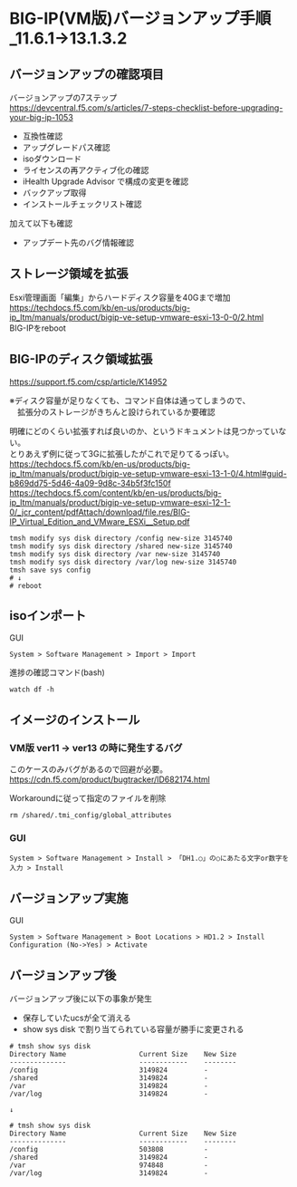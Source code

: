 # BIG-IP(VM版)バージョンアップ手順_11.6.1→13.1.3.2

## バージョンアップの確認項目

バージョンアップの7ステップ  
https://devcentral.f5.com/s/articles/7-steps-checklist-before-upgrading-your-big-ip-1053  

- 互換性確認
- アップグレードパス確認
- isoダウンロード
- ライセンスの再アクティブ化の確認
- iHealth Upgrade Advisor で構成の変更を確認
- バックアップ取得
- インストールチェックリスト確認

加えて以下も確認  

- アップデート先のバグ情報確認

## ストレージ領域を拡張

Esxi管理画面「編集」からハードディスク容量を40Gまで増加  
https://techdocs.f5.com/kb/en-us/products/big-ip_ltm/manuals/product/bigip-ve-setup-vmware-esxi-13-0-0/2.html  
BIG-IPをreboot  

## BIG-IPのディスク領域拡張

https://support.f5.com/csp/article/K14952  

※ディスク容量が足りなくても、コマンド自体は通ってしまうので、  
　拡張分のストレージがきちんと設けられているか要確認  
 
 明確にどのくらい拡張すれば良いのか、というドキュメントは見つかっていない。  
 とりあえず例に従って3Gに拡張したがこれで足りてるっぽい。  
https://techdocs.f5.com/kb/en-us/products/big-ip_ltm/manuals/product/bigip-ve-setup-vmware-esxi-13-1-0/4.html#guid-b869dd75-5d46-4a09-9d8c-34b5f3fc150f  
https://techdocs.f5.com/content/kb/en-us/products/big-ip_ltm/manuals/product/bigip-ve-setup-vmware-esxi-12-1-0/_jcr_content/pdfAttach/download/file.res/BIG-IP_Virtual_Edition_and_VMware_ESXi__Setup.pdf  
 ```
tmsh modify sys disk directory /config new-size 3145740
tmsh modify sys disk directory /shared new-size 3145740
tmsh modify sys disk directory /var new-size 3145740
tmsh modify sys disk directory /var/log new-size 3145740
tmsh save sys config
# ↓
# reboot
```

## isoインポート

GUI  
```
System > Software Management > Import > Import
```

進捗の確認コマンド(bash)  
```
watch df -h
```

## イメージのインストール

### VM版 ver11 → ver13 の時に発生するバグ

このケースのみバグがあるので回避が必要。  
https://cdn.f5.com/product/bugtracker/ID682174.html  

Workaroundに従って指定のファイルを削除  
```
rm /shared/.tmi_config/global_attributes
```

### GUI  
```
System > Software Management > Install > 「DH1.○」の○にあたる文字or数字を入力 > Install
```

## バージョンアップ実施

GUI  
```
System > Software Management > Boot Locations > HD1.2 > Install Configuration (No->Yes) > Activate
```

## バージョンアップ後

バージョンアップ後に以下の事象が発生  

- 保存していたucsが全て消える
- show sys disk で割り当てられている容量が勝手に変更される  
```
# tmsh show sys disk
Directory Name                  Current Size    New Size
--------------                  ------------    --------
/config                         3149824         -
/shared                         3149824         -
/var                            3149824         -
/var/log                        3149824         -

↓

# tmsh show sys disk
Directory Name                  Current Size    New Size
--------------                  ------------    --------
/config                         503808          -
/shared                         3149824         -
/var                            974848          -
/var/log                        3149824         -
```

